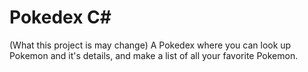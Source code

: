 # Pokedex C#
(What this project is may change)
A Pokedex where you can look up Pokemon and it's details, and make a list of all your favorite Pokemon.
